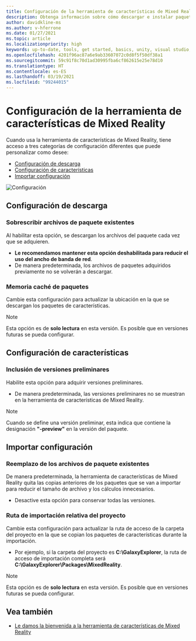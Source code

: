 ```yaml
---
title: Configuración de la herramienta de características de Mixed Reality
description: Obtenga información sobre cómo descargar e instalar paquetes de Mixed Reality para Unity desde la herramienta de características de MR para el desarrollo de HoloLens y VR.
author: davidkline-ms
ms.author: v-hferrone
ms.date: 01/27/2021
ms.topic: article
ms.localizationpriority: high
keywords: up-to-date, tools, get started, basics, unity, visual studio, toolkit, mixed reality headset, windows mixed reality headset, virtual reality headset, installation, Windows, HoloLens, emulator, unreal, openxr
ms.openlocfilehash: 4201f96ac87a6e9ab33607072c0d8f5f50df38a1
ms.sourcegitcommit: 59c91f8c70d1ad30995fba6cf862615e25e78d10
ms.translationtype: HT
ms.contentlocale: es-ES
ms.lasthandoff: 03/19/2021
ms.locfileid: "99244015"
---
```

# <a name="configuring-the-mixed-reality-feature-tool"></a>Configuración de la herramienta de características de Mixed Reality

Cuando usa la herramienta de características de Mixed Reality, tiene acceso a tres categorías de configuración diferentes que puede personalizar como desee:

* [Configuración de descarga](#download-settings)
* [Configuración de características](#feature-settings)
* [Importar configuración](#import-settings)

![Configuración](images/FeatureToolSettings.png)

## <a name="download-settings"></a>Configuración de descarga

### <a name="overwrite-existing-package-files"></a>Sobrescribir archivos de paquete existentes

Al habilitar esta opción, se descargan los archivos del paquete cada vez que se adquieren. 
* **Le recomendamos mantener esta opción deshabilitada para reducir el uso del ancho de banda de red**.
* De manera predeterminada, los archivos de paquetes adquiridos previamente no se volverán a descargar.

### <a name="package-cache"></a>Memoria caché de paquetes

Cambie esta configuración para actualizar la ubicación en la que se descargan los paquetes de características.

> [!NOTE]
> Esta opción es de **solo lectura** en esta versión. Es posible que en versiones futuras se pueda configurar.

## <a name="feature-settings"></a>Configuración de características

### <a name="include-preview-releases"></a>Inclusión de versiones preliminares

Habilite esta opción para adquirir versiones preliminares.
* De manera predeterminada, las versiones preliminares no se muestran en la herramienta de características de Mixed Reality. 

> [!NOTE]
> Cuando se define una versión preliminar, esta indica que contiene la designación **"-preview"** en la versión del paquete.

## <a name="import-settings"></a>Importar configuración

### <a name="replace-existing-package-files"></a>Reemplazo de los archivos de paquete existentes

De manera predeterminada, la herramienta de características de Mixed Reality quita las copias anteriores de los paquetes que se van a importar para reducir el tamaño de archivo y los cálculos innecesarios. 
* Desactive esta opción para conservar todas las versiones.

### <a name="project-relative-import-path"></a>Ruta de importación relativa del proyecto

Cambie esta configuración para actualizar la ruta de acceso de la carpeta del proyecto en la que se copian los paquetes de características durante la importación. 
* Por ejemplo, si la carpeta del proyecto es **C:\GalaxyExplorer**, la ruta de acceso de importación completa será **C:\GalaxyExplorer\Packages\MixedReality**.

> [!NOTE]
> Esta opción es de **solo lectura** en esta versión. Es posible que en versiones futuras se pueda configurar.

## <a name="see-also"></a>Vea también

- [Le damos la bienvenida a la herramienta de características de Mixed Reality](welcome-to-mr-feature-tool.md)